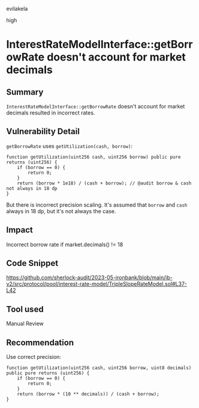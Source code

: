 evilakela

high

# InterestRateModelInterface::getBorrowRate doesn't account for market decimals

## Summary
`InterestRateModelInterface::getBorrowRate` doesn't account for market decimals resulted in incorrect rates.

## Vulnerability Detail
`getBorrowRate` uses `getUtilization(cash, borrow)`:
```solidity
function getUtilization(uint256 cash, uint256 borrow) public pure returns (uint256) {
    if (borrow == 0) {
        return 0;
    }
    return (borrow * 1e18) / (cash + borrow); // @audit borrow & cash not always in 18 dp
}
```
But there is incorrect precision scaling. It's assumed that `borrow` and `cash` always in 18 dp, but it's not always the case.


## Impact
Incorrect borrow rate if market.decimals() != 18

## Code Snippet
https://github.com/sherlock-audit/2023-05-ironbank/blob/main/ib-v2/src/protocol/pool/interest-rate-model/TripleSlopeRateModel.sol#L37-L42

## Tool used
Manual Review

## Recommendation
Use correct precision:
```solidity
function getUtilization(uint256 cash, uint256 borrow, uint8 decimals) public pure returns (uint256) {
    if (borrow == 0) {
        return 0;
    }
    return (borrow * (10 ** decimals)) / (cash + borrow);
}
```